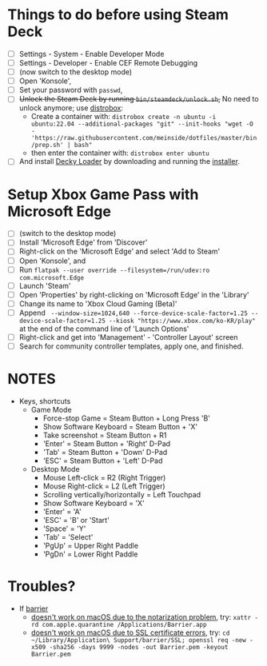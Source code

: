 # Things to do before using Steam Deck

- [ ] Settings - System - Enable Developer Mode
- [ ] Settings - Developer - Enable CEF Remote Debugging
- [ ] (now switch to the desktop mode)
- [ ] Open 'Konsole',
- [ ] Set your password with `passwd`,
- [ ] ~~Unlock the Steam Deck by running `bin/steamdeck/unlock.sh`,~~ No need to unlock anymore; use [distrobox](https://github.com/89luca89/distrobox):
  * Create a container with: `distrobox create -n ubuntu -i ubuntu:22.04 --additional-packages "git" --init-hooks "wget -O - 'https://raw.githubusercontent.com/meinside/dotfiles/master/bin/prep.sh' | bash"`
  * then enter the container with: `distrobox enter ubuntu`
- [ ] And install [Decky Loader](https://github.com/SteamDeckHomebrew/decky-loader) by downloading and running the [installer](https://github.com/SteamDeckHomebrew/decky-installer/releases/latest/download/decky_installer.desktop).

# Setup Xbox Game Pass with Microsoft Edge

- [ ] (switch to the desktop mode)
- [ ] Install 'Microsoft Edge' from 'Discover'
- [ ] Right-click on the 'Microsoft Edge' and select 'Add to Steam'
- [ ] Open 'Konsole', and
- [ ] Run `flatpak --user override --filesystem=/run/udev:ro com.microsoft.Edge`
- [ ] Launch 'Steam'
- [ ] Open 'Properties' by right-clicking on 'Microsoft Edge' in the 'Library'
- [ ] Change its name to 'Xbox Cloud Gaming (Beta)'
- [ ] Append ` --window-size=1024,640 --force-device-scale-factor=1.25 --device-scale-factor=1.25 --kiosk "https://www.xbox.com/ko-KR/play"` at the end of the command line of 'Launch Options'
- [ ] Right-click and get into 'Management' - 'Controller Layout' screen
- [ ] Search for community controller templates, apply one, and finished.

# NOTES

* Keys, shortcuts
  * Game Mode
    * Force-stop Game = Steam Button + Long Press 'B'
    * Show Software Keyboard = Steam Button + 'X'
    * Take screenshot = Steam Button + R1
    * 'Enter' = Steam Button + 'Right' D-Pad
    * 'Tab' = Steam Button + 'Down' D-Pad
    * 'ESC' = Steam Button + 'Left' D-Pad
  * Desktop Mode
    * Mouse Left-click = R2 (Right Trigger)
    * Mouse Right-click = L2 (Left Trigger)
    * Scrolling vertically/horizontally = Left Touchpad
    * Show Software Keyboard = 'X'
    * 'Enter' = 'A'
    * 'ESC' = 'B' or 'Start'
    * 'Space' = 'Y'
    * 'Tab' = 'Select'
    * 'PgUp' = Upper Right Paddle
    * 'PgDn' = Lower Right Paddle

# Troubles?

* If [barrier](https://github.com/debauchee/barrier)
  * [doesn't work on macOS due to the notarization problem](https://github.com/debauchee/barrier/issues/602), try: `xattr -rd com.apple.quarantine /Applications/Barrier.app`
  * [doesn't work on macOS due to SSL certificate errors](https://github.com/debauchee/barrier/issues/1609), try: `cd ~/Library/Application\ Support/barrier/SSL; openssl req -new -x509 -sha256 -days 9999 -nodes -out Barrier.pem -keyout Barrier.pem`

